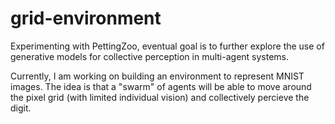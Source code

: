 # grid-environment

Experimenting with PettingZoo, eventual goal is to further explore the use of generative models for collective perception in multi-agent systems. 

Currently, I am working on building an environment to represent MNIST images. The idea is that a "swarm" of agents will be able to move around the pixel grid (with limited individual vision) and collectively percieve the digit. 

